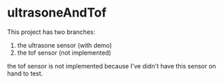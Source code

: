 # ultrasoneAndTof

This project has two branches: 
1) the ultrasone sensor (with demo)
2) the tof sensor (not implemented)

the tof sensor is not implemented because I've didn't have this sensor on hand to test.
